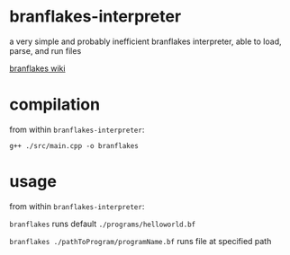 # branflakes-interpreter
a very simple and probably inefficient branflakes interpreter, able to load, parse, and run files

[branflakes wiki](https://en.wikipedia.org/wiki/Brainfuck)

# compilation
from within `branflakes-interpreter`:

`g++ ./src/main.cpp -o branflakes`

# usage
from within `branflakes-interpreter`:

`branflakes` runs default `./programs/helloworld.bf`

`branflakes ./pathToProgram/programName.bf` runs file at specified path
